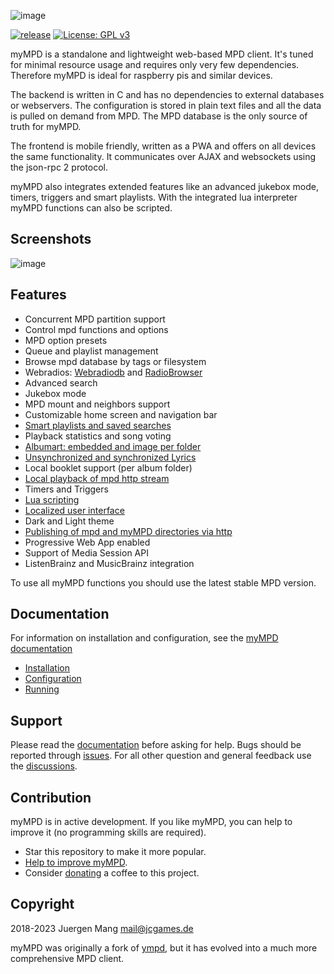 ![image](https://jcorporation.github.io/assets/mympd-logo-schriftzug.svg)

[![release](https://github.com/jcorporation/myMPD/actions/workflows/build_release.yml/badge.svg)](https://github.com/jcorporation/myMPD/actions/workflows/build_release.yml)
[![License: GPL v3](https://img.shields.io/badge/License-GPLv3-blue.svg)](https://www.gnu.org/licenses/gpl-3.0)

myMPD is a standalone and lightweight web-based MPD client. It's tuned for minimal resource usage and requires only very few dependencies. Therefore myMPD is ideal for raspberry pis and similar devices.

The backend is written in C and has no dependencies to external databases or webservers. The configuration is stored in plain text files and all the data is pulled on demand from MPD. The MPD database is the only source of truth for myMPD.

The frontend is mobile friendly, written as a PWA and offers on all devices the same functionality. It communicates over AJAX and websockets using the json-rpc 2 protocol.

myMPD also integrates extended features like an advanced jukebox mode, timers, triggers and smart playlists. With the integrated lua interpreter myMPD functions can also be scripted.

## Screenshots

![image](https://jcorporation.github.io/myMPD/assets/myMDPv9.3.0.gif)

## Features

- Concurrent MPD partition support
- Control mpd functions and options
- MPD option presets
- Queue and playlist management
- Browse mpd database by tags or filesystem
- Webradios: [Webradiodb](https://jcorporation.github.io/webradiodb/) and [RadioBrowser](https://www.radio-browser.info/)
- Advanced search
- Jukebox mode
- MPD mount and neighbors support
- Customizable home screen and navigation bar
- [Smart playlists and saved searches](https://jcorporation.github.io/myMPD/references/smart-playlists)
- Playback statistics and song voting
- [Albumart: embedded and image per folder](https://jcorporation.github.io/myMPD/references/pictures)
- [Unsynchronized and synchronized Lyrics](https://jcorporation.github.io/myMPD/references/lyrics)
- Local booklet support (per album folder)
- [Local playback of mpd http stream](https://jcorporation.github.io/myMPD/references/local-playback)
- Timers and Triggers
- [Lua scripting](https://jcorporation.github.io/myMPD/scripting/)
- [Localized user interface](https://jcorporation.github.io/myMPD/references/translating)
- Dark and Light theme
- [Publishing of mpd and myMPD directories via http](https://jcorporation.github.io/myMPD/references/published-directories)
- Progressive Web App enabled
- Support of Media Session API
- ListenBrainz and MusicBrainz integration

To use all myMPD functions you should use the latest stable MPD version.

## Documentation

For information on installation and configuration, see the [myMPD documentation](https://jcorporation.github.io/myMPD/)

- [Installation](https://jcorporation.github.io/myMPD/installation/)
- [Configuration](https://jcorporation.github.io/myMPD/configuration/)
- [Running](https://jcorporation.github.io/myMPD/running)

## Support

Please read the [documentation](https://jcorporation.github.io/myMPD/) before asking for help. Bugs should be reported through [issues](https://github.com/jcorporation/myMPD/issues). For all other question and general feedback use the [discussions](https://github.com/jcorporation/myMPD/discussions).

## Contribution

myMPD is in active development. If you like myMPD, you can help to improve it (no programming skills are required).

- Star this repository to make it more popular.
- [Help to improve myMPD](https://github.com/jcorporation/myMPD/issues/167).
- Consider [donating](https://jcorporation.github.io/donate) a coffee to this project.

## Copyright

2018-2023 Juergen Mang <mail@jcgames.de>

myMPD was originally a fork of [ympd](https://github.com/notandy/ympd), but it has evolved into a much more comprehensive MPD client.
